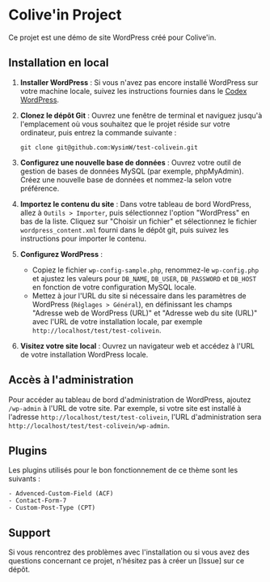 # Colive'in Project

Ce projet est une démo de site WordPress créé pour Colive'in.

## Installation en local

1. **Installer WordPress** : Si vous n'avez pas encore installé WordPress sur votre machine locale, suivez les instructions fournies dans le [Codex WordPress](https://codex.wordpress.org/Installing_WordPress).

2. **Clonez le dépôt Git** : Ouvrez une fenêtre de terminal et naviguez jusqu'à l'emplacement où vous souhaitez que le projet réside sur votre ordinateur, puis entrez la commande suivante :
    ```
    git clone git@github.com:WysimW/test-colivein.git
    ```

3. **Configurez une nouvelle base de données** : Ouvrez votre outil de gestion de bases de données MySQL (par exemple, phpMyAdmin). Créez une nouvelle base de données et nommez-la selon votre préférence.

4. **Importez le contenu du site** : Dans votre tableau de bord WordPress, allez à `Outils > Importer`, puis sélectionnez l'option "WordPress" en bas de la liste. Cliquez sur "Choisir un fichier" et sélectionnez le fichier `wordpress_content.xml` fourni dans le dépôt git, puis suivez les instructions pour importer le contenu.

5. **Configurez WordPress** :
   - Copiez le fichier `wp-config-sample.php`, renommez-le `wp-config.php` et ajustez les valeurs pour `DB_NAME`, `DB_USER`, `DB_PASSWORD` et `DB_HOST` en fonction de votre configuration MySQL locale.
   - Mettez à jour l'URL du site si nécessaire dans les paramètres de WordPress (`Réglages > Général`), en définissant les champs "Adresse web de WordPress (URL)" et "Adresse web du site (URL)" avec l'URL de votre installation locale, par exemple `http://localhost/test/test-colivein`.

6. **Visitez votre site local** : Ouvrez un navigateur web et accédez à l'URL de votre installation WordPress locale.

## Accès à l'administration

Pour accéder au tableau de bord d'administration de WordPress, ajoutez `/wp-admin` à l'URL de votre site. Par exemple, si votre site est installé à l'adresse `http://localhost/test/test-colivein`, l'URL d'administration sera `http://localhost/test/test-colivein/wp-admin`.


## Plugins

Les plugins utilisés pour le bon fonctionnement de ce thème sont les suivants :

    - Advenced-Custom-Field (ACF)
    - Contact-Form-7
    - Custom-Post-Type (CPT)

## Support

Si vous rencontrez des problèmes avec l'installation ou si vous avez des questions concernant ce projet, n'hésitez pas à créer un [Issue] sur ce dépôt.
